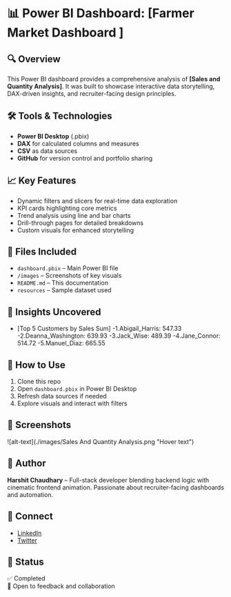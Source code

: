 # 📊 Power BI Dashboard: [Farmer Market Dashboard ]

## 🔍 Overview
This Power BI dashboard provides a comprehensive analysis of **[Sales and Quantity Analysis]**. It was built to showcase interactive data storytelling, DAX-driven insights, and recruiter-facing design principles.

## 🛠️ Tools & Technologies
- **Power BI Desktop** (.pbix)
- **DAX** for calculated columns and measures
- **CSV** as data sources
- **GitHub** for version control and portfolio sharing

## 📈 Key Features
- Dynamic filters and slicers for real-time data exploration
- KPI cards highlighting core metrics
- Trend analysis using line and bar charts
- Drill-through pages for detailed breakdowns
- Custom visuals for enhanced storytelling

## 📁 Files Included
- `dashboard.pbix` – Main Power BI file
- `/images` – Screenshots of key visuals
- `README.md` – This documentation
- `resources` –  Sample dataset used

## 🧠 Insights Uncovered
- [Top 5 Customers by Sales Sum]
  -1.Abigail_Harris: 547.33
  -2.Deanna_Washington: 639.93
  -3.Jack_Wise: 489.39
  -4.Jane_Connor: 514.72
  -5.Manuel_Diaz: 665.55

## 🚀 How to Use
1. Clone this repo
2. Open `dashboard.pbix` in Power BI Desktop
3. Refresh data sources if needed
4. Explore visuals and interact with filters

## 📸 Screenshots
![alt-text](./images/Sales And Quantity Analysis.png "Hover text")

## 📢 Author
**Harshit Chaudhary** – Full-stack developer blending backend logic with cinematic frontend animation. Passionate about recruiter-facing dashboards and automation.

## 🔗 Connect
- [LinkedIn](https://www.linkedin.com/in/harshit-7217-chaudhary/)
- [Twitter](https://x.com/cha84587)

## 🏁 Status
✅ Completed  
📌 Open to feedback and collaboration

